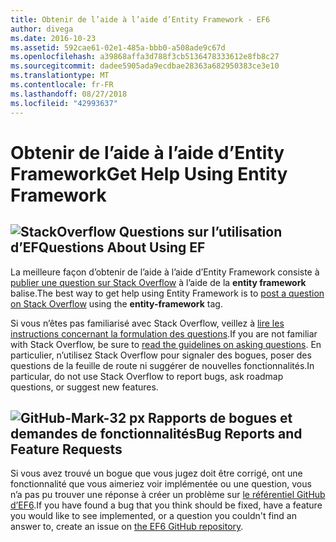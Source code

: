 ```yaml
---
title: Obtenir de l’aide à l’aide d’Entity Framework - EF6
author: divega
ms.date: 2016-10-23
ms.assetid: 592cae61-02e1-485a-bbb0-a508ade9c67d
ms.openlocfilehash: a39868affa3d788f3cb5136478333612e8fb8c27
ms.sourcegitcommit: dadee5905ada9ecdbae28363a682950383ce3e10
ms.translationtype: MT
ms.contentlocale: fr-FR
ms.lasthandoff: 08/27/2018
ms.locfileid: "42993637"
---
```

# <a name="get-help-using-entity-framework"></a><span data-ttu-id="27508-102">Obtenir de l’aide à l’aide d’Entity Framework</span><span class="sxs-lookup"><span data-stu-id="27508-102">Get Help Using Entity Framework</span></span>
## <a name="stackoverflowef6mediastackoverflowpng-questions-about-using-ef"></a>![StackOverflow](~/ef6/media/stackoverflow.png) <span data-ttu-id="27508-104">Questions sur l’utilisation d’EF</span><span class="sxs-lookup"><span data-stu-id="27508-104">Questions About Using EF</span></span>  

<span data-ttu-id="27508-105">La meilleure façon d’obtenir de l’aide à l’aide d’Entity Framework consiste à [publier une question sur Stack Overflow](http://stackoverflow.com/questions/ask) à l’aide de la **entity framework** balise.</span><span class="sxs-lookup"><span data-stu-id="27508-105">The best way to get help using Entity Framework is to [post a question on Stack Overflow](http://stackoverflow.com/questions/ask) using the **entity-framework** tag.</span></span>  

<span data-ttu-id="27508-106">Si vous n’êtes pas familiarisé avec Stack Overflow, veillez à [lire les instructions concernant la formulation des questions](http://stackoverflow.com/help/asking).</span><span class="sxs-lookup"><span data-stu-id="27508-106">If you are not familiar with Stack Overflow, be sure to [read the guidelines on asking questions](http://stackoverflow.com/help/asking).</span></span> <span data-ttu-id="27508-107">En particulier, n’utilisez Stack Overflow pour signaler des bogues, poser des questions de la feuille de route ni suggérer de nouvelles fonctionnalités.</span><span class="sxs-lookup"><span data-stu-id="27508-107">In particular, do not use Stack Overflow to report bugs, ask roadmap questions, or suggest new features.</span></span>  

## <a name="github-mark-32pxef6mediagithub-mark-32pxpng-bug-reports-and-feature-requests"></a>![GitHub-Mark-32 px](~/ef6/media/github-mark-32px.png) <span data-ttu-id="27508-109">Rapports de bogues et demandes de fonctionnalités</span><span class="sxs-lookup"><span data-stu-id="27508-109">Bug Reports and Feature Requests</span></span>  

<span data-ttu-id="27508-110">Si vous avez trouvé un bogue que vous jugez doit être corrigé, ont une fonctionnalité que vous aimeriez voir implémentée ou une question, vous n’a pas pu trouver une réponse à créer un problème sur [le référentiel GitHub d’EF6](https://github.com/aspnet/EntityFramework6/issues).</span><span class="sxs-lookup"><span data-stu-id="27508-110">If you have found a bug that you think should be fixed, have a feature you would like to see implemented, or a question you couldn't find an answer to, create an issue on [the EF6 GitHub repository](https://github.com/aspnet/EntityFramework6/issues).</span></span>
